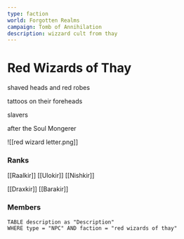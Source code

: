 ```yaml
---
type: faction
world: Forgotten Realms
campaign: Tomb of Annihilation
description: wizzard cult from thay
---
```


# Red Wizards of Thay


shaved heads and red robes

tattoos on their foreheads

slavers

after the Soul Mongerer 




![[red wizard letter.png]]


### Ranks

[[Raalkir]]
[[Ulokir]]
[[Nishkir]]


[[Draxkir]]
[[Barakir]]

### Members
```dataview
TABLE description as "Description"
WHERE type = "NPC" AND faction = "red wizards of thay"	
```